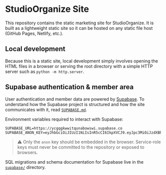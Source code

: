 # StudioOrganize Site

This repository contains the static marketing site for StudioOrganize. It is built as a lightweight static site so it can be hosted on any static file host (GitHub Pages, Netlify, etc.).

## Local development

Because this is a static site, local development simply involves opening the HTML files in a browser or serving the root directory with a simple HTTP server such as `python -m http.server`.

## Supabase authentication & member area

User authentication and member data are powered by [Supabase](https://supabase.com/). To understand how the Supabase project is structured and how the site communicates with it, read [`SUPABASE.md`](SUPABASE.md).

Environment variables required to interact with Supabase:

```
SUPABASE_URL=https://ycgqgkwwitqunabowswi.supabase.co
SUPABASE_ANON_KEY=eyJhbGciOiJIUzI1NiIsInR5cCI6IkpXVCJ9.eyJpc3MiOiJzdXBhYmFzZSIsInJlZiI6InljZ3Fna3d3aXRxdW5hYm93c3dpIiwicm9sZSI6ImFub24iLCJpYXQiOjE3NTkxNTg2NTAsImV4cCI6MjA3NDczNDY1MH0.W0mKqZlHVn6tRYSyZ4VRK4zCpCPC1ICwqtqoWrQMBuU
```

> ⚠️  Only the `anon` key should be embedded in the browser. Service-role keys must never be committed to the repository or exposed to browsers.

SQL migrations and schema documentation for Supabase live in the [`supabase/`](supabase/) directory.

